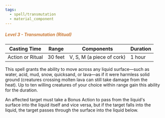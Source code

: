 ```yaml
---
tags:
  - spell/transmutation
  - material_component
---
```

##### *<span style="color:rgb(203, 123, 55)">Level 3 - Transmutation (Ritual)</span>*

|Casting Time|Range|Components|Duration|
|---|---|---|---|
|Action or Ritual|30 feet|V, S, M (a piece of cork)|1 hour|

This spell grants the ability to move across any liquid surface—such as water, acid, mud, snow, quicksand, or lava—as if it were harmless solid ground (creatures crossing molten lava can still take damage from the heat). Up to ten willing creatures of your choice within range gain this ability for the duration. 

An affected target must take a Bonus Action to pass from the liquid's surface into the liquid itself and vice versa, but if the target falls into the liquid, the target passes through the surface into the liquid below. 